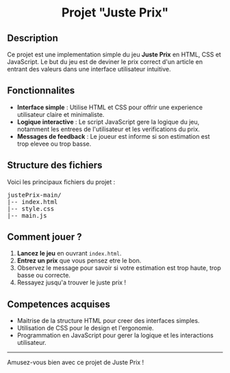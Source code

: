 <h1 align="center">Projet "Juste Prix"</h1>

<h2>Description</h2>
<p>Ce projet est une implementation simple du jeu <strong>Juste Prix</strong> en HTML, CSS et JavaScript. Le but du jeu est de deviner le prix correct d'un article en entrant des valeurs dans une interface utilisateur intuitive.</p>

<h2>Fonctionnalites</h2>
<ul>
  <li><strong>Interface simple</strong> : Utilise HTML et CSS pour offrir une experience utilisateur claire et minimaliste.</li>
  <li><strong>Logique interactive</strong> : Le script JavaScript gere la logique du jeu, notamment les entrees de l'utilisateur et les verifications du prix.</li>
  <li><strong>Messages de feedback</strong> : Le joueur est informe si son estimation est trop elevee ou trop basse.</li>
</ul>

<h2>Structure des fichiers</h2>
<p>Voici les principaux fichiers du projet :</p>
<pre>
justePrix-main/
|-- index.html
|-- style.css
|-- main.js
</pre>

<h2>Comment jouer ?</h2>
<ol>
  <li><strong>Lancez le jeu</strong> en ouvrant <code>index.html</code>.</li>
  <li><strong>Entrez un prix</strong> que vous pensez etre le bon.</li>
  <li>Observez le message pour savoir si votre estimation est trop haute, trop basse ou correcte.</li>
  <li>Ressayez jusqu'a trouver le juste prix !</li>
</ol>

<h2>Competences acquises</h2>
<ul>
  <li>Maitrise de la structure HTML pour creer des interfaces simples.</li>
  <li>Utilisation de CSS pour le design et l'ergonomie.</li>
  <li>Programmation en JavaScript pour gerer la logique et les interactions utilisateur.</li>
</ul>

<hr>
<p>Amusez-vous bien avec ce projet de Juste Prix !</p>
